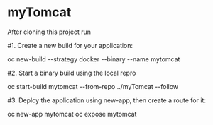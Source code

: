 # myTomcat

After cloning this project run

#1. Create a new build for your application:

  oc new-build --strategy docker --binary  --name mytomcat
  
#2. Start a binary build using the local repro

  oc start-build mytomcat --from-repo ../myTomcat --follow
  
#3. Deploy the application using new-app, then create a route for it:

  oc new-app mytomcat
  oc expose mytomcat
